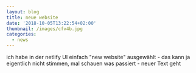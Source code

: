 ```yaml
---
layout: blog
title: neue website
date: '2018-10-05T13:22:54+02:00'
thumbnail: /images/cfv4b.jpg
categories:
  - news
---
```

ich habe in der netlify UI einfach "new website" ausgewählt - das kann ja eigentlich nicht stimmen, mal schauen was passiert - neuer Text geht
